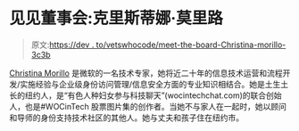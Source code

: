 # 见见董事会:克里斯蒂娜·莫里路

> 原文:[https://dev . to/vetswhocode/meet-the-board-Christina-morillo-3c3b](https://dev.to/vetswhocode/meet-the-board-christina-morillo-3c3b)

[Christina Morillo](https://twitter.com/divinetechygirl) 是微软的一名技术专家，她将近二十年的信息技术运营和流程开发/实施经验与企业级身份访问管理/信息安全方面的专业知识相结合。她是土生土长的纽约人，是“有色人种妇女参与科技聊天”(wocintechchat.com)的联合创始人，也是#WOCinTech 股票图片集的创作者。当她不与家人在一起时，她以顾问和导师的身份支持技术社区的其他人。她与丈夫和孩子住在纽约市。